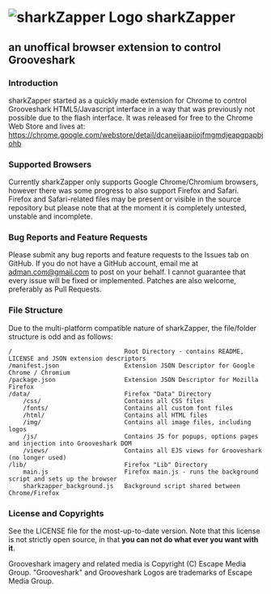 ![sharkZapper Logo](/data/img/icon_128.png)
sharkZapper 
===========

an unoffical browser extension to control Grooveshark
-----------------------------------------------------

### Introduction

sharkZapper started as a quickly made extension for Chrome to control Grooveshark HTML5/Javascript interface in a way that was previously not possible due to the flash interface. 
It was released for free to the Chrome Web Store and lives at: https://chrome.google.com/webstore/detail/dcaneijaapiiojfmgmdjeapgpapbjohb

### Supported Browsers

Currently sharkZapper only supports Google Chrome/Chromium browsers, however there was some progress to also support Firefox and Safari. Firefox and Safari-related files may be present or visible in the source repository but please note that at the moment it is completely untested, unstable and incomplete. 

### Bug Reports and Feature Requests

Please submit any bug reports and feature requests to the Issues tab on GitHub. If you do not have a GitHub account, email me at adman.com@gmail.com to post on your behalf. I cannot guarantee that every issue will be fixed or implemented. Patches are also welcome, preferably as Pull Requests.

### File Structure
Due to the multi-platform compatible nature of sharkZapper, the file/folder structure is odd and as follows:

    /                               Root Directory - contains README, LICENSE and JSON extension descriptors
    /manifest.json                  Extension JSON Descriptor for Google Chrome / Chromium
    /package.json                   Extension JSON Descriptor for Mozilla Firefox
    /data/                          Firefox "Data" Directory
        /css/                       Contains all CSS files
        /fonts/                     Contains all custom font files
        /html/                      Contains all HTML files
        /img/                       Contains all image files, including logos
        /js/                        Contains JS for popups, options pages and injection into Grooveshark DOM
        /views/                     Contains all EJS views for Grooveshark (no longer used)
    /lib/                           Firefox "Lib" Directory
        main.js                     Firefox main.js - runs the background script and sets up the browser
        sharkzapper_background.js   Background script shared between Chrome/Firefox     


### License and Copyrights

See the LICENSE file for the most-up-to-date version. Note that this license is not strictly open source, in that **you can not do what ever you want with it**.

Grooveshark imagery and related media is Copyright (C) Escape Media Group. 
"Grooveshark" and Grooveshark Logos are trademarks of Escape Media Group.

